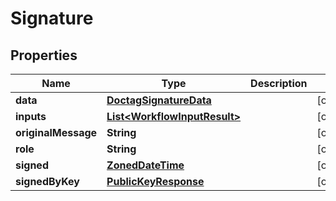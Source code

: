 

# Signature


## Properties

Name | Type | Description | Notes
------------ | ------------- | ------------- | -------------
**data** | [**DoctagSignatureData**](DoctagSignatureData.md) |  |  [optional]
**inputs** | [**List&lt;WorkflowInputResult&gt;**](WorkflowInputResult.md) |  |  [optional]
**originalMessage** | **String** |  |  [optional]
**role** | **String** |  |  [optional]
**signed** | [**ZonedDateTime**](ZonedDateTime.md) |  |  [optional]
**signedByKey** | [**PublicKeyResponse**](PublicKeyResponse.md) |  |  [optional]



